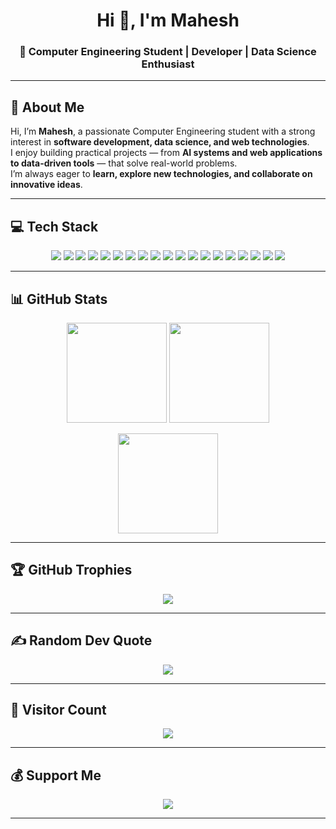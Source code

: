 <!-- Profile Header -->
<h1 align="center">Hi 👋, I'm Mahesh</h1>
<h3 align="center">🚀 Computer Engineering Student | Developer | Data Science Enthusiast</h3>

---

## 💫 About Me  
Hi, I’m **Mahesh**, a passionate Computer Engineering student with a strong interest in **software development, data science, and web technologies**.  
I enjoy building practical projects — from **AI systems and web applications to data-driven tools** — that solve real-world problems.  
I’m always eager to **learn, explore new technologies, and collaborate on innovative ideas**.  

---

## 💻 Tech Stack  
<p align="center">
  
<!-- Languages -->
<img src="https://img.shields.io/badge/html5-%23E34F26.svg?style=flat&logo=html5&logoColor=white" /> 
<img src="https://img.shields.io/badge/javascript-%23323330.svg?style=flat&logo=javascript&logoColor=%23F7DF1E" />
<img src="https://img.shields.io/badge/python-3670A0?style=flat&logo=python&logoColor=ffdd54" />
<img src="https://img.shields.io/badge/typescript-%23007ACC.svg?style=flat&logo=typescript&logoColor=white" />
<img src="https://img.shields.io/badge/pandas-%23150458.svg?style=flat&logo=pandas&logoColor=white" />
<img src="https://img.shields.io/badge/numpy-%23013243.svg?style=flat&logo=numpy&logoColor=white" />

<!-- Frameworks -->
<img src="https://img.shields.io/badge/react-%2320232a.svg?style=flat&logo=react&logoColor=%2361DAFB" />
<img src="https://img.shields.io/badge/tailwindcss-%2338B2AC.svg?style=flat&logo=tailwind-css&logoColor=white" />
<img src="https://img.shields.io/badge/flask-%23000.svg?style=flat&logo=flask&logoColor=white" />
<img src="https://img.shields.io/badge/FastAPI-005571?style=flat&logo=fastapi" />
<img src="https://img.shields.io/badge/node.js-6DA55F?style=flat&logo=node.js&logoColor=white" />
<img src="https://img.shields.io/badge/Socket.io-black?style=flat&logo=socket.io&badgeColor=010101" />

<!-- Data & AI -->
<img src="https://img.shields.io/badge/TensorFlow-%23FF6F00.svg?style=flat&logo=TensorFlow&logoColor=white" />
<img src="https://img.shields.io/badge/PyTorch-%23EE4C2C.svg?style=flat&logo=PyTorch&logoColor=white" />
<img src="https://img.shields.io/badge/scikit--learn-%23F7931E.svg?style=flat&logo=scikit-learn&logoColor=white" />
<img src="https://img.shields.io/badge/Matplotlib-%23ffffff.svg?style=flat&logo=Matplotlib&logoColor=black" />

<!-- Databases -->
<img src="https://img.shields.io/badge/mysql-4479A1.svg?style=flat&logo=mysql&logoColor=white" />
<img src="https://img.shields.io/badge/MongoDB-%234ea94b.svg?style=flat&logo=mongodb&logoColor=white" />
<img src="https://img.shields.io/badge/sqlite-%2307405e.svg?style=flat&logo=sqlite&logoColor=white" />

</p>

---

## 📊 GitHub Stats  
<p align="center">
  <img src="https://github-readme-stats.vercel.app/api?username=Mahesh00234h&theme=dark&hide_border=false&include_all_commits=true&count_private=true" height="160px"/>
  <img src="https://nirzak-streak-stats.vercel.app/?user=Mahesh00234h&theme=dark&hide_border=false" height="160px"/>
</p>

<p align="center">
  <img src="https://github-readme-stats.vercel.app/api/top-langs/?username=Mahesh00234h&theme=dark&hide_border=false&include_all_commits=true&count_private=true&layout=compact" height="160px"/>
</p>

---

## 🏆 GitHub Trophies  
<p align="center">
  <img src="https://github-profile-trophy.vercel.app/?username=Mahesh00234h&theme=radical&no-frame=false&no-bg=false&margin-w=4"/>
</p>

---

## ✍️ Random Dev Quote  
<p align="center">
  <img src="https://quotes-github-readme.vercel.app/api?type=horizontal&theme=radical"/>
</p>

---

## 👀 Visitor Count  
<p align="center">
  <img src="https://visitcount.itsvg.in/api?id=Mahesh00234h&icon=0&color=0"/>
</p>

---

## 💰 Support Me  
<p align="center">
  <a href="https://paypal.me/Mahesh00234h">
    <img src="https://img.shields.io/badge/PayPal-00457C?style=for-the-badge&logo=paypal&logoColor=white"/>
  </a>
</p>

---


